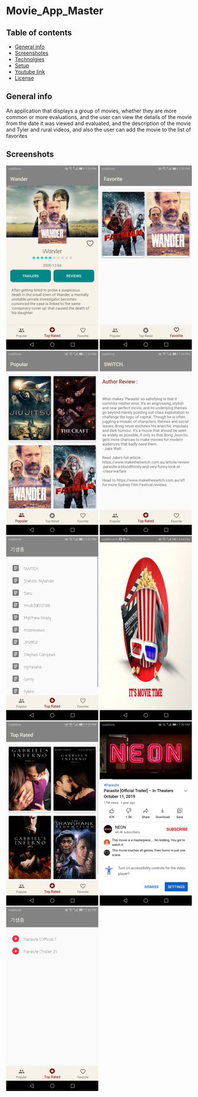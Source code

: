 # Movie_App_Master
## Table of contents
- [General info](#General-info)
- [Screenshotes](#Screenshotes) 
- [Technolgies](#Technolgies)
- [Setup](#Setup)
- [Youtube link](#Youtube-link) 
- [License](#Licence)
## General info
An application that displays a group of movies, whether they are more common or more evaluations, and the user can view the details of the movie from the date it was viewed and evaluated, and the description of the movie and Tyler and rural videos, and also the user can add the movie to the list of favorites
## Screenshots
<img src="/images/DetailsScreen.jpg" width="250" />
<img src="https://github.com/shadyafif/Movie_App_Master/blob/main/images/FavoriteMoviesScreen.jpg" width="250"/>
<img src="https://github.com/shadyafif/Movie_App_Master/blob/main/images/PopularMoviesScreen.jpg" width="250" />
<img src="https://github.com/shadyafif/Movie_App_Master/blob/main/images/ReviewContentScreen.jpg" width="250" />
<img src="https://github.com/shadyafif/Movie_App_Master/blob/main/images/ReviewsMoviesScreen.jpg" width="250" />
<img src="https://github.com/shadyafif/Movie_App_Master/blob/main/images/SplashScreen.jpg" width="250" />
<img src="https://github.com/shadyafif/Movie_App_Master/blob/main/images/TopRatedMoviesScreen.jpg" width="250" />
<img src="https://github.com/shadyafif/Movie_App_Master/blob/main/images/TrailerContentScreen.jpg" width="250" />
<img src="https://github.com/shadyafif/Movie_App_Master/blob/main/images/TrailersMoviesScreen.jpg" width="250"/>
